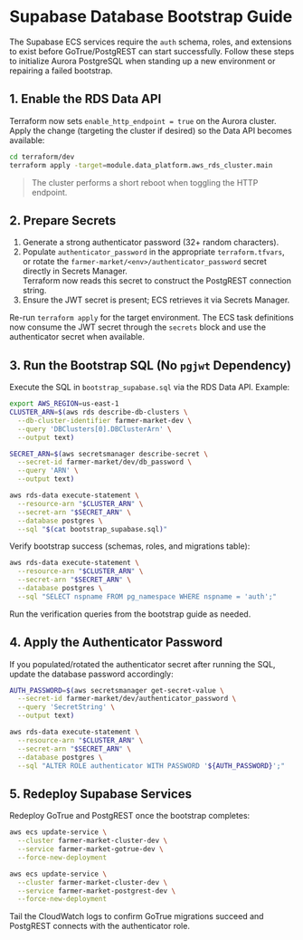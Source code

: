 # Supabase Database Bootstrap Guide

The Supabase ECS services require the `auth` schema, roles, and extensions to exist
before GoTrue/PostgREST can start successfully. Follow these steps to initialize
Aurora PostgreSQL when standing up a new environment or repairing a failed bootstrap.

## 1. Enable the RDS Data API

Terraform now sets `enable_http_endpoint = true` on the Aurora cluster. Apply the
change (targeting the cluster if desired) so the Data API becomes available:

```bash
cd terraform/dev
terraform apply -target=module.data_platform.aws_rds_cluster.main
```

> The cluster performs a short reboot when toggling the HTTP endpoint.

## 2. Prepare Secrets

1. Generate a strong authenticator password (32+ random characters).
2. Populate `authenticator_password` in the appropriate `terraform.tfvars`, or
   rotate the `farmer-market/<env>/authenticator_password` secret directly in
   Secrets Manager.  
   Terraform now reads this secret to construct the PostgREST connection string.
3. Ensure the JWT secret is present; ECS retrieves it via Secrets Manager.

Re-run `terraform apply` for the target environment. The ECS task definitions now
consume the JWT secret through the `secrets` block and use the authenticator secret
when available.

## 3. Run the Bootstrap SQL (No `pgjwt` Dependency)

Execute the SQL in `bootstrap_supabase.sql` via the RDS Data API. Example:

```bash
export AWS_REGION=us-east-1
CLUSTER_ARN=$(aws rds describe-db-clusters \
  --db-cluster-identifier farmer-market-dev \
  --query 'DBClusters[0].DBClusterArn' \
  --output text)

SECRET_ARN=$(aws secretsmanager describe-secret \
  --secret-id farmer-market/dev/db_password \
  --query 'ARN' \
  --output text)

aws rds-data execute-statement \
  --resource-arn "$CLUSTER_ARN" \
  --secret-arn "$SECRET_ARN" \
  --database postgres \
  --sql "$(cat bootstrap_supabase.sql)"
```

Verify bootstrap success (schemas, roles, and migrations table):

```bash
aws rds-data execute-statement \
  --resource-arn "$CLUSTER_ARN" \
  --secret-arn "$SECRET_ARN" \
  --database postgres \
  --sql "SELECT nspname FROM pg_namespace WHERE nspname = 'auth';"
```

Run the verification queries from the bootstrap guide as needed.

## 4. Apply the Authenticator Password

If you populated/rotated the authenticator secret after running the SQL, update the
database password accordingly:

```bash
AUTH_PASSWORD=$(aws secretsmanager get-secret-value \
  --secret-id farmer-market/dev/authenticator_password \
  --query 'SecretString' \
  --output text)

aws rds-data execute-statement \
  --resource-arn "$CLUSTER_ARN" \
  --secret-arn "$SECRET_ARN" \
  --database postgres \
  --sql "ALTER ROLE authenticator WITH PASSWORD '${AUTH_PASSWORD}';"
```

## 5. Redeploy Supabase Services

Redeploy GoTrue and PostgREST once the bootstrap completes:

```bash
aws ecs update-service \
  --cluster farmer-market-cluster-dev \
  --service farmer-market-gotrue-dev \
  --force-new-deployment

aws ecs update-service \
  --cluster farmer-market-cluster-dev \
  --service farmer-market-postgrest-dev \
  --force-new-deployment
```

Tail the CloudWatch logs to confirm GoTrue migrations succeed and PostgREST connects
with the authenticator role.
